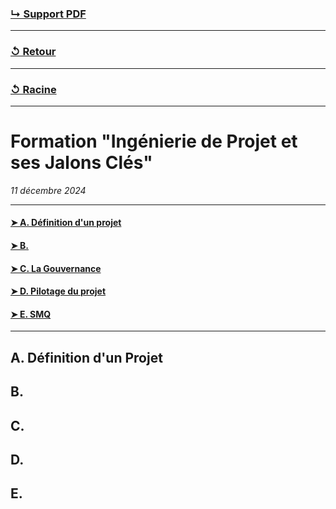 ### [↳ Support PDF]()
---
### [↺ Retour](../README.MD)
---
### [↺ Racine](../../../README.MD)
---
# Formation "Ingénierie de Projet et ses Jalons Clés"

*11 décembre 2024* 

---
#### [➤&nbsp;A. Définition d'un projet](README.MD#a-definition-d-un-projet)
#### [➤&nbsp;B. ](README.MD#b-)
#### [➤&nbsp;C. La Gouvernance](README.MD#c-)
#### [➤&nbsp;D. Pilotage du projet](README.MD#d-)
#### [➤&nbsp;E. SMQ](README.MD#e-)
---

## A. Définition d'un Projet 

## B. 

## C. 

## D.

## E.
